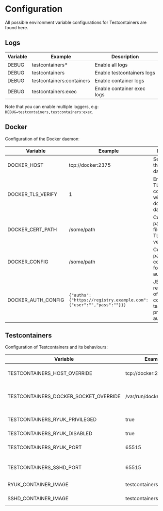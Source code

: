 # Configuration

All possible environment variable configurations for Testcontainers are found here.

## Logs

| Variable | Example                   | Description                |
|----------|---------------------------|----------------------------|
| DEBUG    | testcontainers*           | Enable all logs            |
| DEBUG    | testcontainers            | Enable testcontainers logs |
| DEBUG    | testcontainers:containers | Enable container logs      |
| DEBUG    | testcontainers:exec       | Enable container exec logs |

Note that you can enable multiple loggers, e.g: `DEBUG=testcontainers,testcontainers:exec`.

## Docker

Configuration of the Docker daemon:

| Variable           | Example                                                            | Description                                                                             |
|--------------------|--------------------------------------------------------------------|-----------------------------------------------------------------------------------------|
| DOCKER_HOST        | tcp://docker:2375                                                  | Set the URL of the docker daemon                                                        |
| DOCKER_TLS_VERIFY  | 1                                                                  | Enable/disable TLS communication with the docker daemon                                 |
| DOCKER_CERT_PATH   | /some/path                                                         | Configures the path to the files used for TLS verification                              |
| DOCKER_CONFIG      | /some/path                                                         | Configures the path to the config.json file for authentication                          |
| DOCKER_AUTH_CONFIG | `{"auths":{"https://registry.example.com":{"user":"","pass":""}}}` | JSON string representation of the config.json file, takes precedence for authentication |

## Testcontainers

Configuration of Testcontainers and its behaviours:

| Variable                              | Example                   | Description                              |
|---------------------------------------|---------------------------|------------------------------------------|
| TESTCONTAINERS_HOST_OVERRIDE          | tcp://docker:2375         | Docker's host on which ports are exposed |
| TESTCONTAINERS_DOCKER_SOCKET_OVERRIDE | /var/run/docker.sock      | Path to Docker's socket used by ryuk     |
| TESTCONTAINERS_RYUK_PRIVILEGED        | true                      | Run ryuk as a privileged container       |
| TESTCONTAINERS_RYUK_DISABLED          | true                      | Disable ryuk                             |
| TESTCONTAINERS_RYUK_PORT              | 65515                     | Set ryuk host port (not recommended)     |
| TESTCONTAINERS_SSHD_PORT              | 65515                     | Set SSHd host port (not recommended)     |
| RYUK_CONTAINER_IMAGE                  | testcontainers/ryuk:0.4.0 | Custom image for ryuk                    |
| SSHD_CONTAINER_IMAGE                  | testcontainers/sshd:1.1.0 | Custom image for SSHd                    |
